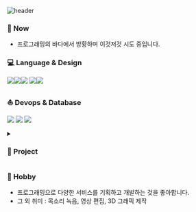 ![header](https://capsule-render.vercel.app/api?type=waving&color=0:ffd5d5,100:ffdcc4&height=200&section=header&text=안녕하세요&fontSize=30&fontAlignY=40&desc=가독성과%20사용성을%20중요하게%20생각하는%20개발자%20편미해입니다&descSize=16&descAlignY=55&animation=fadeIn&fontColor=33312f)
### 🏃‍ Now
- 프로그래밍의 바다에서 방황하며 이것저것 시도 중입니다.

### 💻 Language & Design
<img src="https://img.shields.io/badge/JavaScript-F7DF1E?style=flat-square&logo=javascript&logoColor=white"><img src="https://img.shields.io/badge/TypeScript-%23007ACC.svg?style=flat-square&logo=Typescript&logoColor=white"><img src="https://img.shields.io/badge/React-61DAFB?style=flat-square&logo=React&logoColor=white">
    <img src="https://img.shields.io/badge/figma-%23F24E1E.svg?style=flat-square&logo=figma&logoColor=white"><img src="https://img.shields.io/badge/Emotion-af8eb5.svg?style=flat-square&logo=motion&logoColor=white"> 

### ⛵ Devops & Database
<img src="https://img.shields.io/badge/Github-181717?style=flat-square&logo=github&logoColor=white"> <img src="https://img.shields.io/badge/AWS-232F3E?style=flat-square&logo=Amazon-AWS&logoColor=white">  <img src="https://img.shields.io/badge/MySQL-4479A1?style=flat-square&logo=MySQL&logoColor=white">

<!-- [![Top Langs](https://github-readme-stats.vercel.app/api/top-langs/?username=smilehae&layout=compact)](https://github.com/anuraghazra/github-readme-stats)
 -->

<details>
 <summary><h3>🎉 Project</h3></summary>
<!--  <h4> 🌻WEB </h4>    -->
 <ol>
  <li>
   <h4>Tick - It</h4>
   <p> 티켓과 포스트잇으로 여행을 기록하는 서비스</p>
   <a href="http://3.36.224.224:3030">방문하기</a><span> | </span><a href="https://www.youtube.com/watch?v=0f2Z-i2MtYM&t=39s">동작 영상 보기</a>
  </li>
  <li>
   <h4>CheQuiz</h4>
   <p>퀴즈를 통한 개발지식 점검 페이지</p>
   <a href="https://develop.d32yumw4llxi0t.amplifyapp.com/">방문하기</a><span> | </span><a href="https://github.com/prgrms-fe-devcourse/FEDC2_CheQuiz_Gidong">github</a>
  </li>
 </ul>
 <!-- #### 🎮GAME : One day, became a farmer
- 농장 시뮬레이션 게임 / 인벤토리, UI 담당했습니다 / [github](https://github.com/team-Primis/Farm_Totall)
 -->
</details>


 ### 🎻 Hobby
- 프로그래밍으로 다양한 서비스를 기획하고 개발하는 것을 좋아합니다.
- 그 외 취미 : 목소리 녹음, 영상 편집, 3D 그래픽 제작
